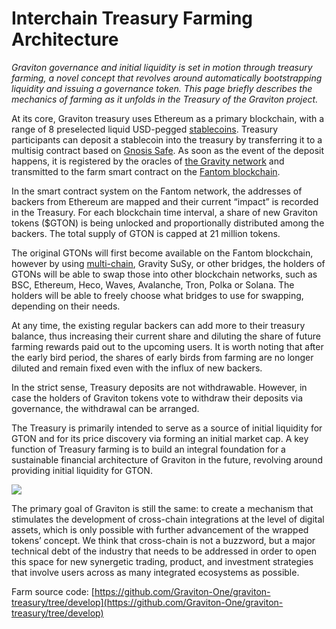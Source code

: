 # Interchain Treasury Farming Architecture

_Graviton governance and initial liquidity is set in motion through treasury farming, a novel concept that revolves around automatically bootstrapping liquidity and issuing a governance token. This page briefly describes the mechanics of farming as it unfolds in the Treasury of the Graviton project._ 

At its core, Graviton treasury uses Ethereum as a primary blockchain, with a range of 8 preselected liquid USD-pegged [stablecoins](https://debank.com/ranking/stablecoin). Treasury participants can deposit a stablecoin into the treasury by transferring it to a multisig contract based on [Gnosis Safe](https://gnosis-safe.io/). As soon as the event of the deposit happens, it is registered by the oracles of [the Gravity network](https://gravity.tech/) and transmitted to the farm smart contract on the [Fantom blockchain](https://fantom.foundation/). 

In the smart contract system on the Fantom network, the addresses of backers from Ethereum are mapped and their current “impact” is recorded in the Treasury. For each blockchain time interval, a share of new Graviton tokens \($GTON\) is being unlocked and proportionally distributed among the backers. The total supply of GTON is capped at 21 million tokens. 

The original GTONs will first become available on the Fantom blockchain, however by using [multi-chain](https://multichain.xyz/), Gravity SuSy, or other bridges, the holders of GTONs will be able to swap those into other blockchain networks, such as BSC, Ethereum, Heco, Waves, Avalanche, Tron, Polka or Solana. The holders will be able to freely choose what bridges to use for swapping, depending on their needs.

At any time, the existing regular backers can add more to their treasury balance, thus increasing their current share and diluting the share of future farming rewards paid out to the upcoming users. It is worth noting that after the early bird period, the shares of early birds from farming are no longer diluted and remain fixed even with the influx of new backers. 

In the strict sense, Treasury deposits are not withdrawable. However, in case the holders of Graviton tokens vote to withdraw their deposits via governance, the withdrawal can be arranged.

The Treasury is primarily intended to serve as a source of initial liquidity for GTON and for its price discovery via forming an initial market cap. A key function of Treasury farming is to build an integral foundation for a sustainable financial architecture of Graviton in the future, revolving around providing initial liquidity for GTON.

![](https://lh6.googleusercontent.com/999r39jGp7RvLLE1494ZnOR3kkmSRFAeFaDzJ4LUJ8Cp4VCkhuHiY5lV4-j06zo8vTcxmsFg-AW7ENBVAkr4jMKR0IYMPulCcZKLVhh7ILFIPQcu_E99NusxiKO9hC6yzytaUsgL)

The primary goal of Graviton is still the same: to create a mechanism that stimulates the development of cross-chain integrations at the level of digital assets, which is only possible with further advancement of the wrapped tokens’ concept. We think that cross-chain is not a buzzword, but a major technical debt of the industry that needs to be addressed in order to open this space for new synergetic trading, product, and investment strategies that involve users across as many integrated ecosystems as possible.

Farm source code: [https://github.com/Graviton-One/graviton-treasury/tree/develop](https://github.com/Graviton-One/graviton-treasury/tree/develop)

